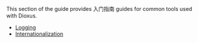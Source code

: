 This section of the guide provides 入门指南 guides for common tools used with Dioxus.

- [Logging](./logging.md)
- [Internationalization](./internationalization.md)